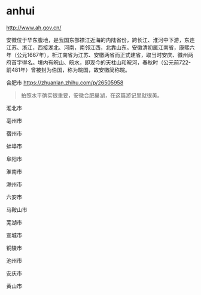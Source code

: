 # anhui

http://www.ah.gov.cn/

安徽位于华东腹地，是我国东部襟江近海的内陆省份，跨长江、淮河中下游，东连江苏、浙江，西接湖北、河南，南邻江西，北靠山东。安徽清初属江南省，康熙六年（公元1667年），析江南省为江苏、安徽两省而正式建省，取当时安庆、徽州两府首字得名。境内有皖山、皖水，即现今的天柱山和皖河，春秋时（公元前722-前481年）曾被封为伯国，称为皖国，故安徽简称皖。

合肥市 https://zhuanlan.zhihu.com/p/26505958

> 拍照水平确实很重要，安徽合肥巢湖，在这篇游记里就很美。

淮北市

亳州市

宿州市

蚌埠市

阜阳市

淮南市

滁州市

六安市

马鞍山市

芜湖市

宣城市

铜陵市

池州市

安庆市

黄山市
